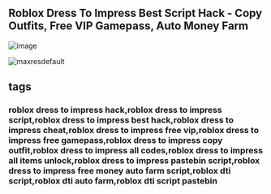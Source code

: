## Roblox Dress To Impress Best Script Hack - Copy Outfits, Free VIP Gamepass, Auto Money Farm

![image](https://github.com/user-attachments/assets/feed5c23-5984-4d84-8c77-9c31e6b14b00)



![maxresdefault](https://github.com/user-attachments/assets/8d5f158b-ff69-460c-a9b2-b07e57d7bda1)




## tags
### roblox dress to impress hack,roblox dress to impress script,roblox dress to impress best hack,roblox dress to impress cheat,roblox dress to impress free vip,roblox dress to impress free gamepass,roblox dress to impress copy outfit,roblox dress to impress all codes,roblox dress to impress all items unlock,roblox dress to impress pastebin script,roblox dress to impress free money auto farm script,roblox dti script,roblox dti auto farm,roblox dti script pastebin

